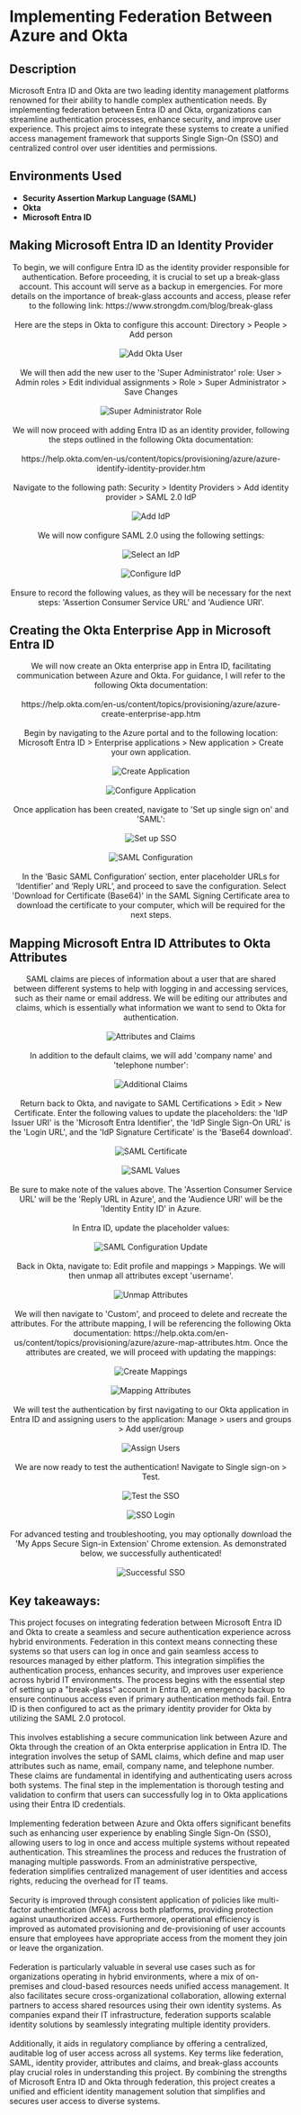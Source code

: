 <h1>Implementing Federation Between Azure and Okta</h1>

<h2>Description</h2>
Microsoft Entra ID and Okta are two leading identity management platforms renowned for their ability to handle complex authentication needs. By implementing federation between Entra ID and Okta, organizations can streamline authentication processes, enhance security, and improve user experience. This project aims to integrate these systems to create a unified access management framework that supports Single Sign-On (SSO) and centralized control over user identities and permissions.
<br />

<h2>Environments Used </h2>

- <b>Security Assertion Markup Language (SAML)</b>
- <b>Okta</b>
- <b>Microsoft Entra ID</b>

<h2>Making Microsoft Entra ID an Identity Provider</h2> 

<p align="center">
To begin, we will configure Entra ID as the identity provider responsible for authentication. Before proceeding, it is crucial to set up a break-glass account. This account will serve as a backup in emergencies. For more details on the importance of break-glass accounts and access, please refer to the following link: https://www.strongdm.com/blog/break-glass
<br/>
<br/>
Here are the steps in Okta to configure this account: Directory > People > Add person 
 <br/>
 <br/>
<img src="https://i.imgur.com/NBmVOHA.png" alt="Add Okta User"/>
 <br/>
 <br/>
We will then add the new user to the 'Super Administrator' role: User > Admin roles > Edit individual assignments  > Role > Super Administrator > Save Changes 
 <br/>
 <br/>
<img src="https://i.imgur.com/LhGkYf9.png" alt="Super Administrator Role"/>
  <br/>
 <br/>
We will now proceed with adding Entra ID as an identity provider, following the steps outlined in the following Okta documentation:
<br/>
<br/>
https://help.okta.com/en-us/content/topics/provisioning/azure/azure-identify-identity-provider.htm
<br/>
<br/>
Navigate to the following path: Security > Identity Providers > Add identity provider > SAML 2.0 IdP
 <br/>
 <br/>
<img src="https://i.imgur.com/yuHcciM.png" alt="Add IdP"/>
<br/>
<br/>
We will now configure SAML 2.0 using the following settings: 
 <br/>
 <br/>
<img src="https://i.imgur.com/jfwtPyg.png" alt="Select an IdP"/>
 <br/>
 <br/>
<img src="https://i.imgur.com/tQ9gCxu.png" alt="Configure IdP"/>
 <br/>
 <br/>
Ensure to record the following values, as they will be necessary for the next steps: 'Assertion Consumer Service URL' and 'Audience URI'. 
 
<h2>Creating the Okta Enterprise App in Microsoft Entra ID</h2> 
<p align="center">
We will now create an Okta enterprise app in Entra ID, facilitating communication between Azure and Okta. For guidance, I will refer to the following Okta documentation: 
<br/>
<br/>
https://help.okta.com/en-us/content/topics/provisioning/azure/azure-create-enterprise-app.htm
<br/>
<br/>
Begin by navigating to the Azure portal and to the following location: Microsoft Entra ID > Enterprise applications > New application > Create your own application. 
<br/>
<br/>
<img src="https://i.imgur.com/5kU6VKQ.png" alt="Create Application"/>
<br/>
<br/>
<img src="https://i.imgur.com/p1iCU3w.png" alt="Configure Application"/>
<br/>
<br/>
Once application has been created, navigate to 'Set up single sign on' and 'SAML':
<br/>
<br/>
<img src="https://i.imgur.com/GdltHN0.png" alt="Set up SSO"/>
<br/>
<br/>
<img src="https://i.imgur.com/3iLe5V6.png" alt="SAML Configuration"/>
<br/>
<br/>
In the ‘Basic SAML Configuration’ section, enter placeholder URLs for ‘Identifier’ and ‘Reply URL’, and proceed to save the configuration. Select 'Download for Certificate (Base64)' in the SAML Signing Certificate area to download the certificate to your computer, which will be required for the next steps. 

<h2>Mapping Microsoft Entra ID Attributes to Okta Attributes</h2> 
 <p align="center">
SAML claims are pieces of information about a user that are shared between different systems to help with logging in and accessing services, such as their name or email address. We will be editing our attributes and claims, which is essentially what information we want to send to Okta for authentication. 
 <br/>
 <br/>
 <img src="https://i.imgur.com/Pzmbstz.png" alt="Attributes and Claims"/>
  <br/>
  <br/>
In addition to the default claims, we will add 'company name' and 'telephone number': 
<br/>
 <br/>
 <img src="https://i.imgur.com/c3QstfC.png" alt="Additional Claims"/>
 <br/>
 <br/>
Return back to Okta, and navigate to SAML Certifications > Edit > New Certificate. Enter the following values to update the placeholders: the 'IdP Issuer URI' is the 'Microsoft Entra Identifier', the 'IdP Single Sign-On URL' is the 'Login URL', and the 'IdP Signature Certificate' is the 'Base64 download'. 
<br/>
 <br/>
 <img src="https://i.imgur.com/DR3tYq1.png" alt="SAML Certificate"/>
 <br/>
 <br/>
 <img src="https://i.imgur.com/peyTXNw.png" alt="SAML Values"/>
  <br/>
 <br/>
 Be sure to make note of the values above. The 'Assertion Consumer Service URL' will be the 'Reply URL in Azure', and the 'Audience URI' will be the 'Identity Entity ID' in Azure.  
<br/>
<br/>
In Entra ID, update the placeholder values: 
<br/>
<br/>
<img src="https://i.imgur.com/lDoz3p7.png" alt="SAML Configuration Update"/>
 <br/>
 <br/>
Back in Okta, navigate to: Edit profile and mappings > Mappings. We will then unmap all attributes except 'username'. 
<br/>
<br/>
<img src="https://i.imgur.com/trmCk9u.png" alt="Unmap Attributes"/>
 <br/>
 <br/>
We will then navigate to 'Custom', and proceed to delete and recreate the attributes. For the attribute mapping, I will be referencing the following Okta documentation: https://help.okta.com/en-us/content/topics/provisioning/azure/azure-map-attributes.htm. Once the attributes are created, we will proceed with updating the mappings: 
 <br/>
 <br/>
<img src="https://i.imgur.com/nzHv3uy.png" alt="Create Mappings"/>
<br />
<br />
 <img src="https://i.imgur.com/r36IKV9.png" alt="Mapping Attributes"/>
 <br />
<br />
We will test the authentication by first navigating to our Okta application in Entra ID and assigning users to the application: Manage > users and groups > Add user/group 
<br />
<br />
<img src="https://i.imgur.com/519WGJ6.png" alt="Assign Users"/>
<br />
<br />
We are now ready to test the authentication! Navigate to Single sign-on > Test. 
<br />
<br />
<img src="https://i.imgur.com/XC7Yhjs.png" alt="Test the SSO"/>
<br />
<br />
<img src="https://i.imgur.com/ytzqWAk.png" alt="SSO Login"/>
<br />
<br />
For advanced testing and troubleshooting, you may optionally download the 'My Apps Secure Sign-in Extension' Chrome extension. As demonstrated below, we successfully authenticated!
<br />
<br />
<img src="https://i.imgur.com/fIbnlYn.png" alt="Successful SSO"/>
<h2>Key takeaways:</h2>
This project focuses on integrating federation between Microsoft Entra ID and Okta to create a seamless and secure authentication experience across hybrid environments. Federation in this context means connecting these systems so that users can log in once and gain seamless access to resources managed by either platform. This integration simplifies the authentication process, enhances security, and improves user experience across hybrid IT environments. The process begins with the essential step of setting up a "break-glass" account in Entra ID, an emergency backup to ensure continuous access even if primary authentication methods fail. Entra ID is then configured to act as the primary identity provider for Okta by utilizing the SAML 2.0 protocol. 
<br/>
<br/>
This involves establishing a secure communication link between Azure and Okta through the creation of an Okta enterprise application in Entra ID. The integration involves the setup of SAML claims, which define and map user attributes such as name, email, company name, and telephone number. These claims are fundamental in identifying and authenticating users across both systems. The final step in the implementation is thorough testing and validation to confirm that users can successfully log in to Okta applications using their Entra ID credentials.
<br/>
<br/>
Implementing federation between Azure and Okta offers significant benefits such as enhancing user experience by enabling Single Sign-On (SSO), allowing users to log in once and access multiple systems without repeated authentication. This streamlines the process and reduces the frustration of managing multiple passwords. From an administrative perspective, federation simplifies centralized management of user identities and access rights, reducing the overhead for IT teams. 
<br/>
<br/>   
Security is improved through consistent application of policies like multi-factor authentication (MFA) across both platforms, providing protection against unauthorized access. Furthermore, operational efficiency is improved as automated provisioning and de-provisioning of user accounts ensure that employees have appropriate access from the moment they join or leave the organization.
<br/>
<br/>
Federation is particularly valuable in several use cases such as for organizations operating in hybrid environments, where a mix of on-premises and cloud-based resources needs unified access management. It also facilitates secure cross-organizational collaboration, allowing external partners to access shared resources using their own identity systems. As companies expand their IT infrastructure, federation supports scalable identity solutions by seamlessly integrating multiple identity providers. 
<br/>
<br/>   
Additionally, it aids in regulatory compliance by offering a centralized, auditable log of user access across all systems. Key terms like federation, SAML, identity provider, attributes and claims, and break-glass accounts play crucial roles in understanding this project. By combining the strengths of Microsoft Entra ID and Okta through federation, this project creates a unified and efficient identity management solution that simplifies and secures user access to diverse systems.
<p align="center">
<!--
 ```diff
- text in red
+ text in green
! text in orange
# text in gray
@@ text in purple (and bold)@@
```
--!>
